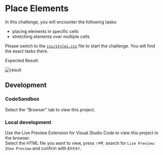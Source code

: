 # Place Elements

In this challenge, you will encounter the following tasks:

- placing elements in specific cells
- stretching elements over multiple cells

Please switch to the [`css/styles.css`](./css/styles.css) file to start the challenge. You will find the exact tasks there.

Expected Result:

![result](./assets/grid-challenge_place-items.png)

## Development

### CodeSandbox

Select the "Browser" tab to view this project.

### Local development

Use the Live Preview Extension for Visual Studio Code to view this project in the browser.  
Select the HTML file you want to view, press <kbd>⇧</kbd><kbd>⌘</kbd><kbd>P</kbd>, search for `Live Preview: Show Preview` and confirm with <kbd>Enter</kbd>.
